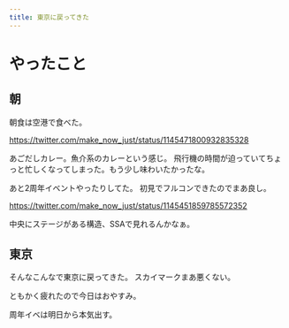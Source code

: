 ```yaml
---
title: 東京に戻ってきた
---
```


# やったこと

## 朝

朝食は空港で食べた。

https://twitter.com/make_now_just/status/1145471800932835328

あごだしカレー。魚介系のカレーという感じ。
飛行機の時間が迫っていてちょっと忙しくなってしまった。もう少し味わいたかったな。

あと2周年イベントやったりしてた。
初見でフルコンできたのでまあ良し。

https://twitter.com/make_now_just/status/1145451859785572352

中央にステージがある構造、SSAで見れるんかなぁ。

## 東京

そんなこんなで東京に戻ってきた。
スカイマークまあ悪くない。

ともかく疲れたので今日はおやすみ。

周年イベは明日から本気出す。
